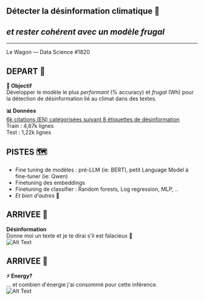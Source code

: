 ## Détecter la désinformation climatique 📝   
## *et rester cohérent avec un modèle frugal* 
  
---  
Le Wagon — Data Science #1820

## DEPART 🚀  
**🎯 Objectif**  
Développer le modèle le plus *performant* (% accuracy) et *frugal* (Wh) pour la détection de désinformation lié au climat dans des textes.

**📊 Données**  
[6k citations (EN) catégorisées suivant 8 étiquettes de désinformation](https://huggingface.co/datasets/QuotaClimat/frugalaichallenge-text-train)  
Train : 4,87k lignes  
Test : 1,22k lignes  

## PISTES 🗺️  
- Fine tuning de modèles : pré-LLM (ie: BERT), petit Language Model à fine-tuner (ie: Qwen)
- Finetuning des embeddings
- Finetuning de classifier : Random forests, Log regression, MLP, ..
- *Et bien d’autres*  🥰

## ARRIVEE 🏁  

**Désinformation**  
Donne moi un texte et je te dirai s'il est falacieux 🔮  
![Alt Text](https://media3.giphy.com/media/v1.Y2lkPTc5MGI3NjExaDRzYzNwY3NwMHJnMjhwejA3c2VlcG5pdGJjd3Zua2NpdmRza2VrZiZlcD12MV9pbnRlcm5hbF9naWZfYnlfaWQmY3Q9Zw/yxx6hlbDZ4Q6MX3rS4/giphy.gif)

## ARRIVEE 🏁  

**⚡️ Energy?**  
... et combien d'énergie j'ai consommé pour cette inférence.  
![Alt Text](https://media2.giphy.com/media/v1.Y2lkPTc5MGI3NjExaHYwbWoxcmswcTIxYW5qdjVqeXlxcmhmcHV3cWM1eDR5cmhvYnBmNiZlcD12MV9pbnRlcm5hbF9naWZfYnlfaWQmY3Q9Zw/BJtFvZfq32ty99kvXw/giphy.gif)
